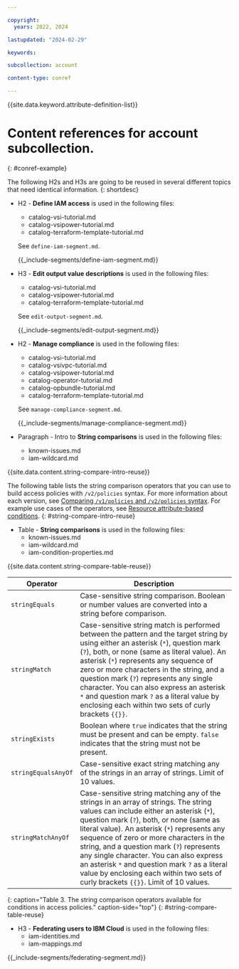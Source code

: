 ```yaml
---

copyright:
  years: 2022, 2024

lastupdated: "2024-02-29"

keywords:

subcollection: account

content-type: conref

---
```


{{site.data.keyword.attribute-definition-list}}

# Content references for account subcollection.
{: #conref-example}

The following H2s and H3s are going to be reused in several different topics that need identical information.
{: shortdesc}



* H2 - **Define IAM access** is used in the following files:
   * catalog-vsi-tutorial.md
   * catalog-vsipower-tutorial.md
   * catalog-terraform-template-tutorial.md

   See `define-iam-segment.md`.

   {{_include-segments/define-iam-segment.md}}

* H3 - **Edit output value descriptions** is used in the following files:
   * catalog-vsi-tutorial.md
   * catalog-vsipower-tutorial.md
   * catalog-terraform-template-tutorial.md

   See `edit-output-segment.md`.

   {{_include-segments/edit-output-segment.md}}

* H2 - **Manage compliance** is used in the following files:
   * catalog-vsi-tutorial.md
   * catalog-vsivpc-tutorial.md
   * catalog-vsipower-tutorial.md
   * catalog-operator-tutorial.md
   * catalog-opbundle-tutorial.md
   * catalog-terraform-template-tutorial.md

   See `manage-compliance-segment.md`.

   {{_include-segments/manage-compliance-segment.md}}

* Paragraph - Intro to **String comparisons** is used in the following files:
   * known-issues.md
   * iam-wildcard.md

{{site.data.content.string-compare-intro-reuse}}

The following table lists the string comparison operators that you can use to build access policies with `/v2/policies` syntax. For more information about each version, see [Comparing `/v1/policies` and `/v2/policies` syntax](/docs/account?topic=account-known-issues#compare-syntax). For example use cases of the operators, see [Resource attribute-based conditions](/docs/account?topic=account-iam-condition-properties&interface=ui#resource-based-conditions).
{: #string-compare-intro-reuse}

* Table - **String comparisons** is used in the following files:
   * known-issues.md
   * iam-wildcard.md
   * iam-condition-properties.md

{{site.data.content.string-compare-table-reuse}}

| Operator   | Description  |
|------------|--------------|
| `stringEquals`  | Case-sensitive string comparison. Boolean or number values are converted into a string before comparison. |
| `stringMatch`  | Case-sensitive string match is performed between the pattern and the target string by using either an asterisk (`*`), question mark (`?`), both, or none (same as literal value). An asterisk (`*`) represents any sequence of zero or more characters in the string, and a question mark (`?`) represents any single character. You can also express an asterisk `*` and question mark `?` as a literal value by enclosing each within two sets of curly brackets `{{}}`. |
| `stringExists`  |  Boolean where `true` indicates that the string must be present and can be empty. `false` indicates that the string must not be present. |
| `stringEqualsAnyOf` | Case-sensitive exact string matching any of the strings in an array of strings. Limit of 10 values. |
| `stringMatchAnyOf` | Case-sensitive string matching any of the strings in an array of strings. The string values can include either an asterisk (`*`), question mark (`?`), both, or none (same as literal value). An asterisk (`*`) represents any sequence of zero or more characters in the string, and a question mark (`?`) represents any single character. You can also express an asterisk `*` and question mark `?` as a literal value by enclosing each within two sets of curly brackets `{{}}`. Limit of 10 values. |
{: caption="Table 3. The string comparison operators available for conditions in access policies." caption-side="top"}
{: #string-compare-table-reuse}

* H3 - **Federating users to IBM Cloud** is used in the following files:
   * iam-identities.md
   * iam-mappings.md

{{_include-segments/federating-segment.md}}
